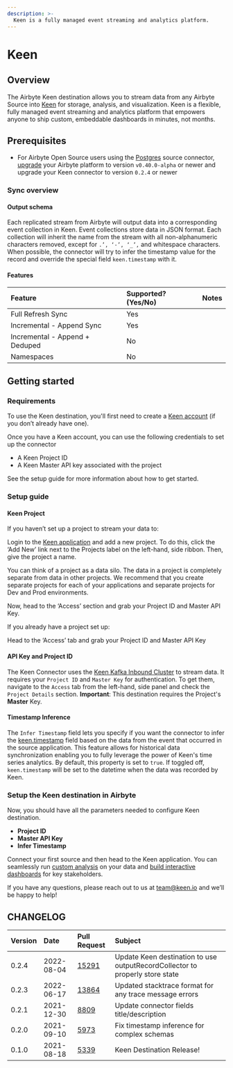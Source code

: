 ```yaml
---
description: >-
  Keen is a fully managed event streaming and analytics platform.
---
```


# Keen

## Overview

The Airbyte Keen destination allows you to stream data from any Airbyte Source into
[Keen](https://keen.io?utm_campaign=Airbyte%20Destination%20Connector&utm_source=Airbyte%20Hosted%20Docs&utm_medium=Airbyte%20Hosted%20Docs&utm_term=Airbyte%20Hosted%20Docs&utm_content=Airbyte%20Hosted%20Docs)
for storage, analysis, and visualization. Keen is a flexible, fully managed event streaming and
analytics platform that empowers anyone to ship custom, embeddable dashboards in minutes, not
months.

## Prerequisites

- For Airbyte Open Source users using the
  [Postgres](https://docs.airbyte.com/integrations/sources/postgres) source connector,
  [upgrade](https://docs.airbyte.com/operator-guides/upgrading-airbyte/) your Airbyte platform to
  version `v0.40.0-alpha` or newer and upgrade your Keen connector to version `0.2.4` or newer

### Sync overview

#### Output schema

Each replicated stream from Airbyte will output data into a corresponding event collection in Keen.
Event collections store data in JSON format. Each collection will inherit the name from the stream
with all non-alphanumeric characters removed, except for `.’, ‘-’, ‘_’,` and whitespace characters.
When possible, the connector will try to infer the timestamp value for the record and override the
special field `keen.timestamp` with it.

#### Features

| Feature                        | Supported?\(Yes/No\) | Notes |
| :----------------------------- | :------------------- | :---- |
| Full Refresh Sync              | Yes                  |       |
| Incremental - Append Sync      | Yes                  |       |
| Incremental - Append + Deduped | No                   |       |
| Namespaces                     | No                   |       |

## Getting started

### Requirements

To use the Keen destination, you'll first need to create a
[Keen account](https://keen.io/users/signup?utm_campaign=Airbyte%20Destination%20Connector&utm_source=Airbyte%20Hosted%20Docs&utm_medium=Airbyte%20Hosted%20Docs&utm_term=Airbyte%20Hosted%20Docs&utm_content=Airbyte%20Hosted%20Docs)
(if you don’t already have one).

Once you have a Keen account, you can use the following credentials to set up the connector

- A Keen Project ID
- A Keen Master API key associated with the project

See the setup guide for more information about how to get started.

### Setup guide

#### Keen Project

If you haven’t set up a project to stream your data to:

Login to the [Keen application](https://keen.io/) and add a new project. To do this, click the ‘Add
New’ link next to the Projects label on the left-hand, side ribbon. Then, give the project a name.

You can think of a project as a data silo. The data in a project is completely separate from data in
other projects. We recommend that you create separate projects for each of your applications and
separate projects for Dev and Prod environments.

Now, head to the ‘Access’ section and grab your Project ID and Master API Key.

If you already have a project set up:

Head to the ‘Access’ tab and grab your Project ID and Master API Key

#### API Key and Project ID

The Keen Connector uses the
[Keen Kafka Inbound Cluster](https://keen.io/docs/streams/kafka-streaming/kafka-inbound-cluster/?utm_campaign=Airbyte%20Destination%20Connector&utm_source=Airbyte%20Hosted%20Docs&utm_medium=Airbyte%20Hosted%20Docs&utm_term=Airbyte%20Hosted%20Docs&utm_content=Airbyte%20Hosted%20Docs)
to stream data. It requires your `Project ID` and `Master Key` for authentication. To get them,
navigate to the `Access` tab from the left-hand, side panel and check the `Project Details` section.
**Important**: This destination requires the Project's **Master** Key.

#### Timestamp Inference

The `Infer Timestamp` field lets you specify if you want the connector to infer the
[keen.timestamp](https://keen.io/docs/streams/overview/data-modeling-guide/#timestamp-data-type)
field based on the data from the event that occurred in the source application. This feature allows
for historical data synchronization enabling you to fully leverage the power of Keen's time series
analytics. By default, this property is set to `true`. If toggled off, `keen.timestamp` will be set
to the datetime when the data was recorded by Keen.

### Setup the Keen destination in Airbyte

Now, you should have all the parameters needed to configure Keen destination.

- **Project ID**
- **Master API Key**
- **Infer Timestamp**

Connect your first source and then head to the Keen application. You can seamlessly run
[custom analysis](https://keen.io/docs/compute/data-explorer-guide/?utm_campaign=Airbyte%20Destination%20Connector&utm_source=Airbyte%20Hosted%20Docs&utm_medium=Airbyte%20Hosted%20Docs&utm_term=Airbyte%20Hosted%20Docs&utm_content=Airbyte%20Hosted%20Docs)
on your data and
[build interactive dashboards](https://keen.io/docs/visualize/dashboard-creator/dashboard-edition/?utm_campaign=Airbyte%20Destination%20Connector&utm_source=Airbyte%20Hosted%20Docs&utm_medium=Airbyte%20Hosted%20Docs&utm_term=Airbyte%20Hosted%20Docs&utm_content=Airbyte%20Hosted%20Docs)
for key stakeholders.

If you have any questions, please reach out to us at team@keen.io and we’ll be happy to help!

## CHANGELOG

| Version | Date       | Pull Request                                             | Subject                                                                      |
| :------ | :--------- | :------------------------------------------------------- | :--------------------------------------------------------------------------- |
| 0.2.4   | 2022-08-04 | [15291](https://github.com/airbytehq/airbyte/pull/15291) | Update Keen destination to use outputRecordCollector to properly store state |
| 0.2.3   | 2022-06-17 | [13864](https://github.com/airbytehq/airbyte/pull/13864) | Updated stacktrace format for any trace message errors                       |
| 0.2.1   | 2021-12-30 | [8809](https://github.com/airbytehq/airbyte/pull/8809)   | Update connector fields title/description                                    |
| 0.2.0   | 2021-09-10 | [5973](https://github.com/airbytehq/airbyte/pull/5973)   | Fix timestamp inference for complex schemas                                  |
| 0.1.0   | 2021-08-18 | [5339](https://github.com/airbytehq/airbyte/pull/5339)   | Keen Destination Release!                                                    |

